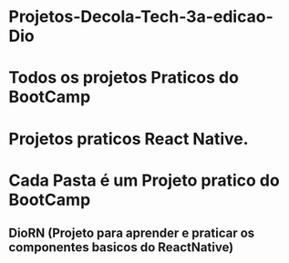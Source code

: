 # Projetos-Decola-Tech-3a-edicao-Dio
# Todos os projetos Praticos do BootCamp
# Projetos praticos React Native.
# Cada Pasta é um Projeto pratico do BootCamp
## DioRN (Projeto para aprender e praticar os componentes basicos do ReactNative)
